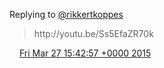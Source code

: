 Replying to [@rikkertkoppes](https://twitter.com/rikkertkoppes/status/580828700511473665)

> http://youtu\.be/Ss5EfaZR70k

<img src="../../media/tweet.ico" width="12" /> [Fri Mar 27 15:42:57 +0000 2015](https://twitter.com/DromerDenker/status/581481540561072129)